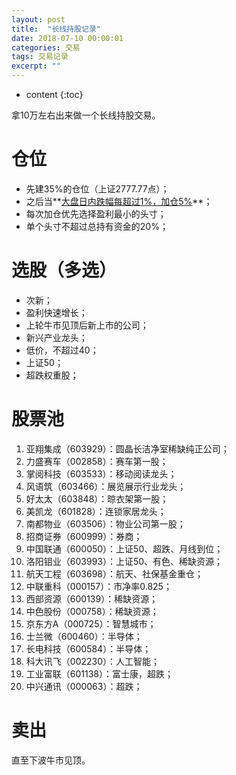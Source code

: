 ```yaml
---
layout: post
title:  "长线持股记录"
date: 2018-07-10 00:00:01
categories: 交易
tags: 交易记录
excerpt: ""
---
```


* content
{:toc}


拿10万左右出来做一个长线持股交易。

# 仓位
* 先建35%的仓位（上证2777.77点）；
* 之后当**<u>大盘日内跌幅每超过1%，加仓5%</u>**；
* 每次加仓优先选择盈利最小的头寸；
* 单个头寸不超过总持有资金的20%；


# 选股（多选）
* 次新；
* 盈利快速增长；
* 上轮牛市见顶后新上市的公司；
* 新兴产业龙头；
* 低价，不超过40；
* 上证50；
* 超跌权重股；


# 股票池
1. 亚翔集成（603929）：圆晶长洁净室稀缺纯正公司；
2. 力盛赛车（002858）：赛车第一股；
3. 掌阅科技（603533）：移动阅读龙头；
4. 风语筑（603466）：展览展示行业龙头；
5. 好太太（603848）：晾衣架第一股；
6. 美凯龙（601828）：连锁家居龙头；
7. 南都物业（603506）：物业公司第一股；
8. 招商证券（600999）：券商；
9. 中国联通（600050）：上证50、超跌、月线到位；
10. 洛阳钼业（603993）：上证50、有色、稀缺资源；
11. 航天工程（603698）：航天、社保基金重仓；
12. 中联重科（000157）：市净率0.825；
13. 西部资源（600139）：稀缺资源；
14. 中色股份（000758）：稀缺资源；
15. 京东方A（000725）：智慧城市；
16. 士兰微（600460）：半导体；
17. 长电科技（600584）：半导体；
18. 科大讯飞（002230）：人工智能；
19. 工业富联（601138）：富士康，超跌；
20. 中兴通讯（000063）：超跌；



# 卖出
直至下波牛市见顶。




